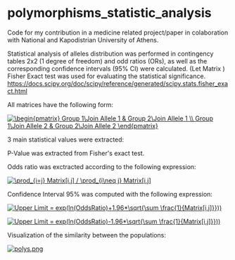 # polymorphisms_statistic_analysis
Code for my contribution in a medicine related project/paper in colaboration with National and Kapodistrian University of Athens. 

Statistical analysis of alleles distribution was performed in contingency tables 2x2 (1 degree of freedom) and odd ratios (ORs), as well as the corresponding confidence intervals (95% CI) were calculated. (Let Matrix ) Fisher Exact test was used for evaluating the statistical significance. https://docs.scipy.org/doc/scipy/reference/generated/scipy.stats.fisher_exact.html

All matrices have the following form: 

<a href="https://www.codecogs.com/eqnedit.php?latex=\begin{pmatrix}&space;Group&space;1\Join&space;Allele&space;1&space;&&space;Group&space;2\Join&space;Allele&space;1&space;\\&space;Group&space;1\Join&space;Allele&space;2&space;&&space;Group&space;2\Join&space;Allele&space;2&space;\end{pmatrix}" target="_blank"><img src="https://latex.codecogs.com/gif.latex?\begin{pmatrix}&space;Group&space;1\Join&space;Allele&space;1&space;&&space;Group&space;2\Join&space;Allele&space;1&space;\\&space;Group&space;1\Join&space;Allele&space;2&space;&&space;Group&space;2\Join&space;Allele&space;2&space;\end{pmatrix}" title="\begin{pmatrix} Group 1\Join Allele 1 & Group 2\Join Allele 1 \\ Group 1\Join Allele 2 & Group 2\Join Allele 2 \end{pmatrix}" /></a>

3 main statistical values were extracted: 

P-Value was extracted from Fisher's exact test.

Odds ratio was exctracted according to the following expression: 

<a href="https://www.codecogs.com/eqnedit.php?latex=\prod_{i=j}&space;Matrix[i,j]&space;/&space;\prod_{i\neq&space;j}&space;Matrix[i,j]" target="_blank"><img src="https://latex.codecogs.com/gif.latex?OddsRatio=\prod_{i=j}&space;Matrix[i,j]&space;/&space;\prod_{i\neq&space;j}&space;Matrix[i,j]" title="\prod_{i=j} Matrix[i,j] / \prod_{i\neq j} Matrix[i,j]" /></a>

Confidence Interval 95% was computed with the following expression:

<a href="https://www.codecogs.com/eqnedit.php?latex=Upper&space;Limit&space;=&space;exp(ln(OddsRatio)&plus;1.96*\sqrt{\sum&space;\frac{1}{Matrix[i,j]}}))" target="_blank"><img src="https://latex.codecogs.com/gif.latex?Upper&space;Limit&space;=&space;exp(ln(OddsRatio)&plus;1.96*\sqrt{\sum&space;\frac{1}{Matrix[i,j]}}))" title="Upper Limit = exp(ln(OddsRatio)+1.96*\sqrt{\sum \frac{1}{Matrix[i,j]}}))" /></a>

<a href="https://www.codecogs.com/eqnedit.php?latex=Upper&space;Limit&space;=&space;exp(ln(OddsRatio)&plus;1.96*\sqrt{\sum&space;\frac{1}{Matrix[i,j]}}))" target="_blank"><img src="https://latex.codecogs.com/gif.latex?Lower&space;Limit&space;=&space;exp(ln(OddsRatio)&plus;1.96*\sqrt{\sum&space;\frac{1}{Matrix[i,j]}}))" title="Upper Limit = exp(ln(OddsRatio)-1.96*\sqrt{\sum \frac{1}{Matrix[i,j]}}))" /></a>

Visualization of the similarity between the populations:

[![polys.png](https://s1.postimg.org/3jqql5v92n/polys.png)](https://postimg.org/image/4c3m2wbusr/)
